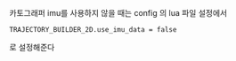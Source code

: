 카토그래퍼 imu를 사용하지 않을 때는 config 의 lua 파일 설정에서   

```
TRAJECTORY_BUILDER_2D.use_imu_data = false
```

로 설정해준다 


